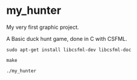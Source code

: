 # my_hunter
My very first graphic project.

A Basic duck hunt game, done in C with CSFML.

```
sudo apt-get install libcsfml-dev libcsfml-doc
```
```
make
```
```
./my_hunter
```
